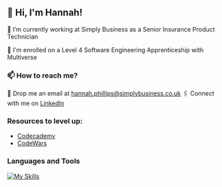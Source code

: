 ## 👋 Hi, I'm Hannah!

🏢 I’m currently working at Simply Business as a Senior Insurance Product Technician

🌱 I'm enrolled on a Level 4 Software Engineering Apprenticeship with Multiverse

### 📫 How to reach me? 
📧 Drop me an email at hannah.phillips@simplybusiness.co.uk
🖇️ Connect with me on [LinkedIn](www.linkedin.com/in/hannah-phillips-cert-cii-103aa03b)

### Resources to level up:
- [Codecademy](https://www.codecademy.com/profiles/hannahPhillips4226153778)
- [CodeWars](https://www.codewars.com/users/Hannah0701)

### Languages and Tools

[![My Skills](https://skillicons.dev/icons?i=github,git,ruby,js,html,css,gherkin,sublime,vscode,mongodb,aws,jenkins)](https://skillicons.dev)
